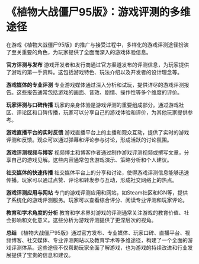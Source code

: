 # 《植物大战僵尸95版》：游戏评测的多维途径

在游戏《植物大战僵尸95版》的推广与接受过程中，多样化的游戏评测途径扮演了至关重要的角色，为玩家提供了全面而深入的游戏体验信息。

**官方评测与发布**
游戏开发者和发行商通过官方渠道发布的评测信息，为玩家提供了游戏的第一手资料。这包括游戏特色、玩法介绍以及开发者的设计理念等。

**游戏媒体的专业评测**
专业游戏媒体通过深入分析和试玩，提供详尽的游戏评测报告。这些报告通常包括游戏的画面、音效、剧情、操作性等多个维度的评价。

**玩家评测与口碑传播**
玩家的亲身体验是游戏评测的重要组成部分。通过游戏社区、评论区和口碑传播，玩家可以分享自己的游戏体验和评价，为其他玩家提供参考。

**游戏直播平台的实时反馈**
游戏直播平台上的主播和观众互动，提供了实时的游戏评测和反馈。观众可以通过弹幕和评论参与讨论，形成活跃的讨论氛围。

**游戏评测视频与博客**
视频博主和博客作者通过制作游戏评测视频或撰写文章，分享自己的游戏见解。这些内容通常包含游戏演示、策略分析和个人建议。

**社交媒体的快速传播**
社交媒体平台上的分享和讨论，使得游戏评测信息能够迅速传播。玩家可以通过点赞、评论和转发参与互动，形成社交网络上的热点。

**游戏评测应用与网站**
专门的游戏评测应用和网站，如Steam社区和IGN等，提供了系统化的游戏评测服务。玩家可以查看综合评分、阅读专业评测和玩家评论。

**教育和学术角度的分析**
教育和学术界对游戏的评测通常关注游戏的教育价值、社会影响和文化意义。这些分析为游戏评测提供了更深层次的视角。

**总结**
《植物大战僵尸95版》通过官方发布、专业媒体、玩家口碑、直播平台、视频博客、社交媒体、专业评测网站以及教育学术等多维途径，构建了一个全面的游戏评测体系。这些途径不仅帮助玩家全面了解游戏，也为游戏的持续改进和行业发展提供了宝贵的信息和建议。